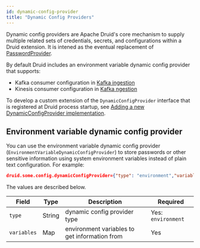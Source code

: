 ```yaml
---
id: dynamic-config-provider
title: "Dynamic Config Providers"
---
```


<!--
  ~ Licensed to the Apache Software Foundation (ASF) under one
  ~ or more contributor license agreements.  See the NOTICE file
  ~ distributed with this work for additional information
  ~ regarding copyright ownership.  The ASF licenses this file
  ~ to you under the Apache License, Version 2.0 (the
  ~ "License"); you may not use this file except in compliance
  ~ with the License.  You may obtain a copy of the License at
  ~
  ~   http://www.apache.org/licenses/LICENSE-2.0
  ~
  ~ Unless required by applicable law or agreed to in writing,
  ~ software distributed under the License is distributed on an
  ~ "AS IS" BASIS, WITHOUT WARRANTIES OR CONDITIONS OF ANY
  ~ KIND, either express or implied.  See the License for the
  ~ specific language governing permissions and limitations
  ~ under the License.
  -->

Dynamic config providers are Apache Druid's core mechanism to supply multiple related sets of credentials, secrets, and configurations within a Druid extension. It is intened as the eventual replacement of  [PasswordProvider](./password-provider.md).

By default Druid includes an environment variable dynamic config provider that supports:
- Kafka consumer configuration in [Kafka ingestion](../development/extensions-core/kafka-ingestion.md)
- Kinesis consumer configuration in [Kafka ngestion](../development/extensions-core/kafka-ingestion.md)


To develop a custom extension of the `DynamicConfigProvider` interface that is registered at Druid process startup, see [Adding a new DynamicConfigProvider implementation](../development/modules.md#adding-a-new-dynamicconfigprovider-implementation).

## Environment variable dynamic config provider

You can use the environment variable dynamic config provider (`EnvironmentVariableDynamicConfigProvider`) to store passwords or other sensitive information using system environment variables instead of plain text configuration. For example:

```json
druid.some.config.dynamicConfigProvider={"type": "environment","variables":{"secret1": "SECRET1_VAR","secret2": "SECRET2_VAR"}}
```
The values are described below.

|Field|Type|Description|Required|
|-----|----|-----------|--------|
|`type`|String|dynamic config provider type|Yes: `environment`|
|`variables`|Map|environment variables to get information from|Yes|

